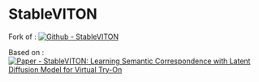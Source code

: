 # StableVITON
 
Fork of : <a href="https://github.com/rlawjdghek/StableVITON"><img src="https://img.shields.io/badge/Github-StableVITON-success" alt="Github - StableVITON"></a>


Based on : <a href="https://arxiv.org/abs/2312.01725"><img src="https://img.shields.io/badge/Paper-StableVITON%3A_Learning_Semantic_Correspondence_with_Latent_Diffusion_Model_for_Virtual_Try--On-orange" alt="Paper - StableVITON: Learning Semantic Correspondence with Latent Diffusion Model for Virtual Try-On"></a>
